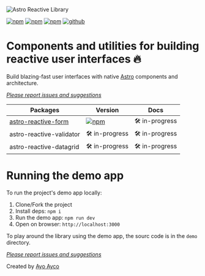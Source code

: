 ![Astro Reactive Library](https://user-images.githubusercontent.com/4262489/193419437-6e437743-47bf-482b-8f7e-de3c7f5285f8.png)

[![npm](https://img.shields.io/npm/v/astro-reactive-form)](https://www.npmjs.com/package/astro-reactive-form)
[![npm](https://img.shields.io/npm/l/astro-reactive-form)](https://www.npmjs.com/package/astro-reactive-form)
[![npm](https://img.shields.io/npm/dt/astro-reactive-form)](https://www.npmjs.com/package/astro-reactive-form)
[![github](https://img.shields.io/github/last-commit/ayoayco/astro-reactive-library)](https://github.com/ayoayco/astro-reactive-library)

# Components and utilities for building reactive user interfaces 🔥
Build blazing-fast user interfaces with native [Astro](https://astro.build) components and architecture.

*[Please report issues and suggestions](https://github.com/ayoayco/astro-reactive-library/issues)*

| Packages | Version | Docs |
| --- | --- | --- |
| [astro-reactive-form](https://github.com/ayoayco/astro-reactive-library/tree/main/packages/astro-reactive-form) | [![npm](https://img.shields.io/npm/v/astro-reactive-form)](https://www.npmjs.com/package/astro-reactive-form) | 🛠 in-progress |
| astro-reactive-validator | 🛠 in-progress | 🛠 in-progress |
| astro-reactive-datagrid | 🛠 in-progress | 🛠 in-progress |

# Running the demo app
To run the project's demo app locally:
1. Clone/Fork the project 
1. Install deps: `npm i`
1. Run the demo app: `npm run dev`
1. Open on browser: `http://localhost:3000`

To play around the library using the demo app, the sourc code is in the `demo` directory.

*[Please report issues and suggestions](https://github.com/ayoayco/astro-reactive-library/issues)*

Created by [Ayo Ayco](https://ayco.io)

